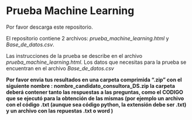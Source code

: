 # Prueba Machine Learning

Por favor descarga este repositorio.

El repositorio contiene 2 archivos: *prueba_machine_learning.html* y *Base_de_datos.csv*.  

Las instrucciones de la prueba se describe en el archivo *prueba_machine_learning.html*. Los datos que necesitas para la prueba se encuentran en el archivo *Base_de_datos.csv*


**Por favor envia tus resultados en una carpeta comprimida “.zip” con el
siguiente nombre : nombre\_candidato\_consultora\_DS.zip la carpeta deberá
contener tanto las respuestas a las preguntas, como el
CODIGO que se ejecutó para la obtención de las mismas (por ejemplo un
archivo con el código .txt (aunque sea código python, la extensión debe ser .txt) y un archivo con las repuestas .txt o word )**
